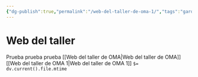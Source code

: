 ```yaml
---
{"dg-publish":true,"permalink":"/web-del-taller-de-oma-1/","tags":"gardenEntry"}
---
```


# Web del taller
Prueba prueba prueba
[[Web del taller de OMA\|Web del taller de OMA]]
[[Web del taller de OMA 1\|Web del taller de OMA 1]]
`$= dv.current().file.mtime`
